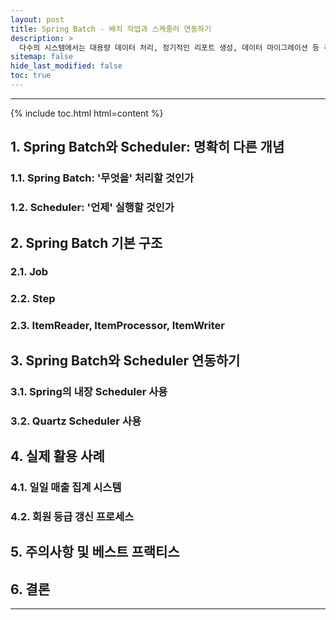 ```yaml
---
layout: post
title: Spring Batch - 배치 작업과 스케줄러 연동하기
description: >
  다수의 시스템에서는 대용량 데이터 처리, 정기적인 리포트 생성, 데이터 마이그레이션 등 주기적으로 실행해야 하는 작업들이 많다. 필자 역시도 인턴십 등 서비스 개발을 진행하며 이러한 작업들을 마주하곤 했다. Spring 생태계에서는 이런 반복적인 작업들을 효율적으로 처리하기 위한 도구로 Spring Batch와 Scheduler를 제공한다. 본 글에서는 Spring Batch의 핵심 개념을 소개하고, 이를 Scheduler와 어떻게 효과적으로 연동할 수 있는지 실제 경험을 바탕으로 설명하고자 한다.
sitemap: false
hide_last_modified: false
toc: true
---
```


---

{% include toc.html html=content %}

## 1. Spring Batch와 Scheduler: 명확히 다른 개념

### 1.1. Spring Batch: '무엇을' 처리할 것인가

### 1.2. Scheduler: '언제' 실행할 것인가

## 2. Spring Batch 기본 구조

### 2.1. Job

### 2.2. Step

### 2.3. ItemReader, ItemProcessor, ItemWriter

## 3. Spring Batch와 Scheduler 연동하기

### 3.1. Spring의 내장 Scheduler 사용

### 3.2. Quartz Scheduler 사용

## 4. 실제 활용 사례

### 4.1. 일일 매출 집계 시스템

### 4.2. 회원 등급 갱신 프로세스

## 5. 주의사항 및 베스트 프랙티스

## 6. 결론

---
